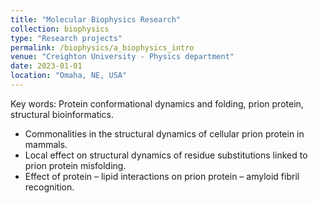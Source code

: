```yaml
---
title: "Molecular Biophysics Research"
collection: biophysics
type: "Research projects"
permalink: /biophysics/a_biophysics_intro
venue: "Creighton University - Physics department"
date: 2023-01-01
location: "Omaha, NE, USA"
---
```

Key words: Protein conformational dynamics and folding, prion protein, structural bioinformatics.

* Commonalities in the structural dynamics of cellular prion protein in mammals.
* Local effect on structural dynamics of residue substitutions linked to prion protein misfolding.
* Effect of protein – lipid interactions on prion protein – amyloid fibril recognition.  

  
